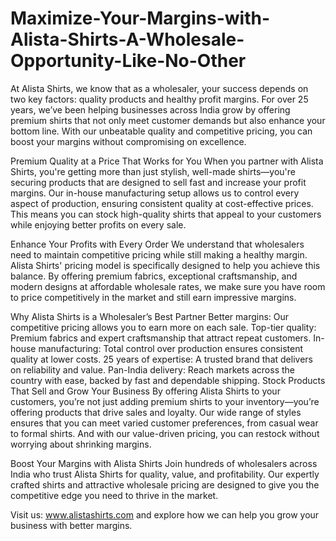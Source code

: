 # Maximize-Your-Margins-with-Alista-Shirts-A-Wholesale-Opportunity-Like-No-Other
At Alista Shirts, we know that as a wholesaler, your success depends on two key factors: quality products and healthy profit margins. For over 25 years, we’ve been helping businesses across India grow by offering premium shirts that not only meet customer demands but also enhance your bottom line. With our unbeatable quality and competitive pricing, you can boost your margins without compromising on excellence.

Premium Quality at a Price That Works for You
When you partner with Alista Shirts, you're getting more than just stylish, well-made shirts—you're securing products that are designed to sell fast and increase your profit margins. Our in-house manufacturing setup allows us to control every aspect of production, ensuring consistent quality at cost-effective prices. This means you can stock high-quality shirts that appeal to your customers while enjoying better profits on every sale.

Enhance Your Profits with Every Order
We understand that wholesalers need to maintain competitive pricing while still making a healthy margin. Alista Shirts' pricing model is specifically designed to help you achieve this balance. By offering premium fabrics, exceptional craftsmanship, and modern designs at affordable wholesale rates, we make sure you have room to price competitively in the market and still earn impressive margins.

Why Alista Shirts is a Wholesaler’s Best Partner
Better margins: Our competitive pricing allows you to earn more on each sale.
Top-tier quality: Premium fabrics and expert craftsmanship that attract repeat customers.
In-house manufacturing: Total control over production ensures consistent quality at lower costs.
25 years of expertise: A trusted brand that delivers on reliability and value.
Pan-India delivery: Reach markets across the country with ease, backed by fast and dependable shipping.
Stock Products That Sell and Grow Your Business
By offering Alista Shirts to your customers, you’re not just adding premium shirts to your inventory—you’re offering products that drive sales and loyalty. Our wide range of styles ensures that you can meet varied customer preferences, from casual wear to formal shirts. And with our value-driven pricing, you can restock without worrying about shrinking margins.

Boost Your Margins with Alista Shirts
Join hundreds of wholesalers across India who trust Alista Shirts for quality, value, and profitability. Our expertly crafted shirts and attractive wholesale pricing are designed to give you the competitive edge you need to thrive in the market.

Visit us: www.alistashirts.com and explore how we can help you grow your business with better margins.
